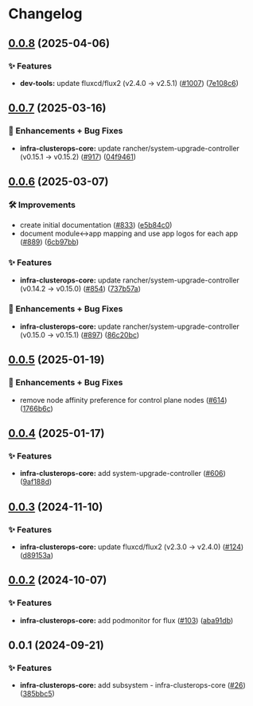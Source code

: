 # Changelog

## [0.0.8](https://github.com/ppat/homelab-ops-kubernetes-apps/compare/infra-clusterops-core-v0.0.7...infra-clusterops-core-v0.0.8) (2025-04-06)


### ✨ Features

* **dev-tools:** update fluxcd/flux2 (v2.4.0 -&gt; v2.5.1) ([#1007](https://github.com/ppat/homelab-ops-kubernetes-apps/issues/1007)) ([7e108c6](https://github.com/ppat/homelab-ops-kubernetes-apps/commit/7e108c6399805298b67dfec248ed5fce04bb5633))

## [0.0.7](https://github.com/ppat/homelab-ops-kubernetes-apps/compare/infra-clusterops-core-v0.0.6...infra-clusterops-core-v0.0.7) (2025-03-16)


### 🚀 Enhancements + Bug Fixes

* **infra-clusterops-core:** update rancher/system-upgrade-controller (v0.15.1 -&gt; v0.15.2) ([#917](https://github.com/ppat/homelab-ops-kubernetes-apps/issues/917)) ([04f9461](https://github.com/ppat/homelab-ops-kubernetes-apps/commit/04f9461f6c54063cdb865f4703c1d323cb2705e0))

## [0.0.6](https://github.com/ppat/homelab-ops-kubernetes-apps/compare/infra-clusterops-core-v0.0.5...infra-clusterops-core-v0.0.6) (2025-03-07)


### 🛠 Improvements

* create initial documentation ([#833](https://github.com/ppat/homelab-ops-kubernetes-apps/issues/833)) ([e5b84c0](https://github.com/ppat/homelab-ops-kubernetes-apps/commit/e5b84c03920d34e3055bea987b465e04092af030))
* document module&lt;-&gt;app mapping and use app logos for each app ([#889](https://github.com/ppat/homelab-ops-kubernetes-apps/issues/889)) ([6cb97bb](https://github.com/ppat/homelab-ops-kubernetes-apps/commit/6cb97bb71826434291de7b067983830376f0d12b))


### ✨ Features

* **infra-clusterops-core:** update rancher/system-upgrade-controller (v0.14.2 -&gt; v0.15.0) ([#854](https://github.com/ppat/homelab-ops-kubernetes-apps/issues/854)) ([737b57a](https://github.com/ppat/homelab-ops-kubernetes-apps/commit/737b57a3dd35e9a37dbef108d4a3fa99b24f9f5b))


### 🚀 Enhancements + Bug Fixes

* **infra-clusterops-core:** update rancher/system-upgrade-controller (v0.15.0 -&gt; v0.15.1) ([#897](https://github.com/ppat/homelab-ops-kubernetes-apps/issues/897)) ([86c20bc](https://github.com/ppat/homelab-ops-kubernetes-apps/commit/86c20bc26c4a326a8d73fb0f4a82fe960eeac4e1))

## [0.0.5](https://github.com/ppat/homelab-ops-kubernetes-apps/compare/infra-clusterops-core-v0.0.4...infra-clusterops-core-v0.0.5) (2025-01-19)


### 🚀 Enhancements + Bug Fixes

* remove node affinity preference for control plane nodes ([#614](https://github.com/ppat/homelab-ops-kubernetes-apps/issues/614)) ([1766b6c](https://github.com/ppat/homelab-ops-kubernetes-apps/commit/1766b6c5019b6faa22e29c77e44b29153318d60b))

## [0.0.4](https://github.com/ppat/homelab-ops-kubernetes-apps/compare/infra-clusterops-core-v0.0.3...infra-clusterops-core-v0.0.4) (2025-01-17)


### ✨ Features

* **infra-clusterops-core:** add system-upgrade-controller ([#606](https://github.com/ppat/homelab-ops-kubernetes-apps/issues/606)) ([9af188d](https://github.com/ppat/homelab-ops-kubernetes-apps/commit/9af188d767c50bf44e2e19392ce3af092fc8b038))

## [0.0.3](https://github.com/ppat/homelab-ops-kubernetes-apps/compare/infra-clusterops-core-v0.0.2...infra-clusterops-core-v0.0.3) (2024-11-10)


### ✨ Features

* **infra-clusterops-core:** update fluxcd/flux2 (v2.3.0 -&gt; v2.4.0) ([#124](https://github.com/ppat/homelab-ops-kubernetes-apps/issues/124)) ([d89153a](https://github.com/ppat/homelab-ops-kubernetes-apps/commit/d89153ab4b78cbe57fedf8edcb95ba32bd2cb73b))

## [0.0.2](https://github.com/ppat/homelab-ops-kubernetes-apps/compare/infra-clusterops-core-v0.0.1...infra-clusterops-core-v0.0.2) (2024-10-07)


### ✨ Features

* **infra-clusterops-core:** add podmonitor for flux ([#103](https://github.com/ppat/homelab-ops-kubernetes-apps/issues/103)) ([aba91db](https://github.com/ppat/homelab-ops-kubernetes-apps/commit/aba91db4af50f4aa1cc0bebf8751036197219305))

## 0.0.1 (2024-09-21)


### ✨ Features

* **infra-clusterops-core:** add subsystem - infra-clusterops-core ([#26](https://github.com/ppat/homelab-ops-kubernetes-apps/issues/26)) ([385bbc5](https://github.com/ppat/homelab-ops-kubernetes-apps/commit/385bbc50845cf53103186e12562305224dfe4b18))
